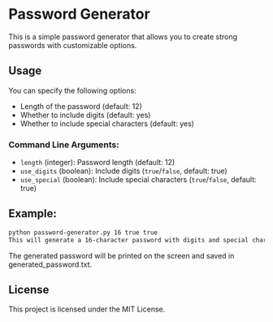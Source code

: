 # Password Generator

This is a simple password generator that allows you to create strong passwords with customizable options.

## Usage

You can specify the following options:
- Length of the password (default: 12)
- Whether to include digits (default: yes)
- Whether to include special characters (default: yes)

### Command Line Arguments:
- `length` (integer): Password length (default: 12)
- `use_digits` (boolean): Include digits (`true`/`false`, default: true)
- `use_special` (boolean): Include special characters (`true`/`false`, default: true)

## Example:
```bash
python password-generator.py 16 true true
This will generate a 16-character password with digits and special characters.
```

The generated password will be printed on the screen and saved in generated_password.txt.

## License
This project is licensed under the MIT License.

